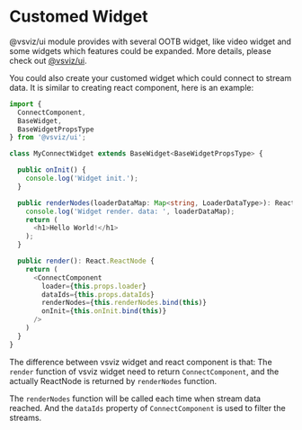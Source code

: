 # Customed Widget

@vsviz/ui module provides with several OOTB widget, like video widget and some widgets which features could be expanded.
More details, please check out [@vsviz/ui](ui.md).

You could also create your customed widget which could connect to stream data. 
It is similar to creating react component, here is an example:

```typescript
import { 
  ConnectComponent, 
  BaseWidget, 
  BaseWidgetPropsType
} from '@vsviz/ui';

class MyConnectWidget extends BaseWidget<BaseWidgetPropsType> {

  public onInit() {
    console.log('Widget init.');
  }

  public renderNodes(loaderDataMap: Map<string, LoaderDataType>): React.ReactNode {
    console.log('Widget render. data: ', loaderDataMap);
    return (
      <h1>Hello World!</h1>
    );
  }

  public render(): React.ReactNode {
    return (
      <ConnectComponent 
        loader={this.props.loader}
        dataIds={this.props.dataIds}
        renderNodes={this.renderNodes.bind(this)}
        onInit={this.onInit.bind(this)}
      />
    )
  }
}
```

The difference between vsviz widget and react component is that: 
The `render` function of vsviz widget need to return `ConnectComponent`, and the actually ReactNode is returned by `renderNodes` function. 

The `renderNodes` function will be called each time when stream data reached. 
And the `dataIds` property of `ConnectComponent` is used to filter the streams.
